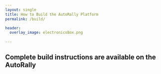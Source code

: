 ```yaml
---
layout: single
title: How to Build the AutoRally Platform
permalink: /build/

header:
  overlay_image: electronicsBox.png
  
---
```


## Complete build instructions are available on the AutoRally 